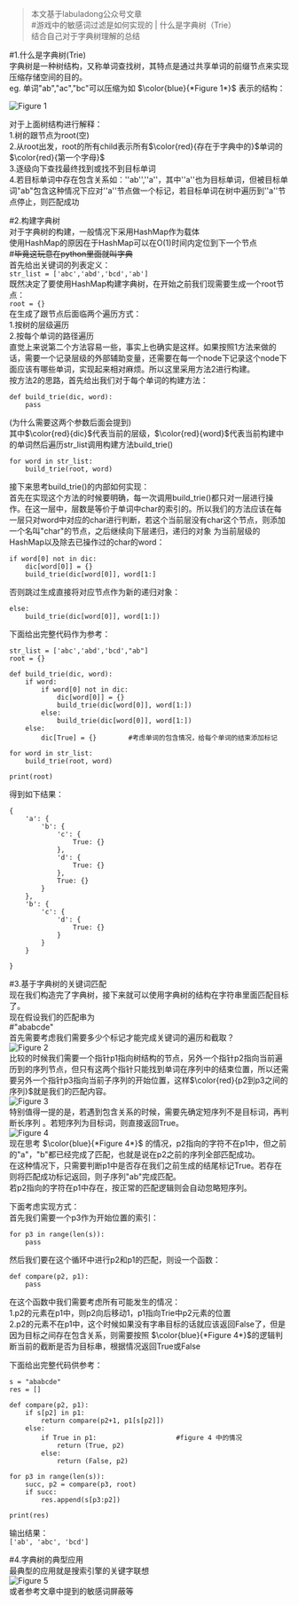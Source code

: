 >本文基于labuladong公众号文章    
>#游戏中的敏感词过滤是如何实现的 | 什么是字典树（Trie）    
>结合自己对于字典树理解的总结  
  
#1.什么是字典树(Trie)    
字典树是一种树结构，又称单词查找树，其特点是通过共享单词的前缀节点来实现压缩存储空间的目的。    
eg. 单词"ab","ac","bc"可以压缩为如 $\color{blue}{*Figure 1*}$ 表示的结构：    
  
![*Figure 1*](http://shiroumi.com/static/wtf_site_app/static_sources/essay_img/1.jpg)  
  
对于上面树结构进行解释：  
    1.树的跟节点为root(空)  
    2.从root出发，root的所有child表示所有$\color{red}{存在于字典中的}$单词的$\color{red}{第一个字母}$  
    3.逐级向下查找最终找到或找不到目标单词  
    4.若目标单词中存在包含关系如：''ab'',''a''，其中''a''也为目标单词，但被目标单词"ab"包含这种情况下应对''a''节点做一个标记，若目标单词在树中遍历到''a''节点停止，则匹配成功  
  
#2.构建字典树  
对于字典树的构建，一般情况下采用HashMap作为载体  
使用HashMap的原因在于HashMap可以在O(1)时间内定位到下一个节点  
        #~~毕竟这玩意在python里面就叫字典~~  
首先给出关键词的列表定义：  
`str_list = ['abc','abd','bcd','ab']`  
既然决定了要使用HashMap构建字典树，在开始之前我们现需要生成一个root节点：  
`root = {}`  
在生成了跟节点后面临两个遍历方式：  
1.按树的层级遍历  
2.按每个单词的路径遍历  
直觉上来说第二个方法容易一些，事实上也确实是这样。如果按照1方法来做的话，需要一个记录层级的外部辅助变量，还需要在每一个node下记录这个node下面应该有哪些单词，实现起来相对麻烦。所以这里采用方法2进行构建。  
按方法2的思路，首先给出我们对于每个单词的构建方法：  
```  
def build_trie(dic, word):  
    pass  
```  
(为什么需要这两个参数后面会提到)  
其中$\color{red}{dic}$代表当前的层级，$\color{red}{word}$代表当前构建中的单词然后遍历str_list调用构建方法build_trie()  
```  
for word in str_list:  
    build_trie(root, word)  
```  
接下来思考build_trie()的内部如何实现：  
首先在实现这个方法的时候要明确，每一次调用build_trie()都只对一层进行操作。在这一层中，层数是等价于单词中char的索引的。所以我们的方法应该在每一层只对word中对应的char进行判断，若这个当前层没有char这个节点，则添加一个名叫"char"的节点，之后继续向下层递归，递归的对象  为当前层级的HashMap以及除去已操作过的char的word：  
```  
if word[0] not in dic:  
    dic[word[0]] = {}  
    build_trie(dic[word[0]], word[1:]  
```  
否则跳过生成直接将对应节点作为新的递归对象：  
```  
else:  
    build_trie(dic[word[0]], word[1:])  
```  
  
下面给出完整代码作为参考：  
```  
str_list = ['abc','abd','bcd',"ab"]  
root = {}  
  
def build_trie(dic, word):  
    if word:  
        if word[0] not in dic:  
            dic[word[0]] = {}   
            build_trie(dic[word[0]], word[1:])  
        else:  
            build_trie(dic[word[0]], word[1:])  
    else:  
        dic[True] = {}        #考虑单词的包含情况，给每个单词的结束添加标记  
          
for word in str_list:  
    build_trie(root, word)  
          
print(root)  
```  
得到如下结果：  
```  
{  
    'a': {  
        'b': {  
            'c': {  
                True: {}  
            },  
            'd': {  
                True: {}  
            },  
            True: {}  
        }  
    },  
    'b': {  
        'c': {  
            'd': {  
                True: {}  
            }  
        }  
    }  
  
}  
```  
  
#3.基于字典树的关键词匹配  
现在我们构造完了字典树，接下来就可以使用字典树的结构在字符串里面匹配目标了。  
现在假设我们的匹配串为  
        #"ababcde"  
首先需要考虑我们需要多少个标记才能完成关键词的遍历和截取？  
![*Figure 2*](http://shiroumi.com/static/wtf_site_app/static_sources/essay_img/2.png)  
比较的时候我们需要一个指针p1指向树结构的节点，另外一个指针p2指向当前遍历到的序列节点，但只有这两个指针只能找到单词在序列中的结束位置，所以还需要另外一个指针p3指向当前子序列的开始位置，这样$\color{red}{p2到p3之间的序列}$就是我们的匹配内容。  
![*Figure 3*](http://shiroumi.com/static/wtf_site_app/static_sources/essay_img/3.png)  
特别值得一提的是，若遇到包含关系的时候，需要先确定短序列不是目标词，再判断长序列 。若短序列为目标词，则直接返回True。  
![*Figure 4*](http://shiroumi.com/static/wtf_site_app/static_sources/essay_img/4.png)  
现在思考 $\color{blue}{*Figure 4*}$ 的情况，p2指向的字符不在p1中，但之前的"a"，"b"都已经完成了匹配，也就是说在p2之前的序列全部匹配成功。  
在这种情况下，只需要判断p1中是否存在我们之前生成的结尾标记True。若存在则将匹配成功标记返回，则子序列"ab"完成匹配。  
若p2指向的字符在p1中存在，按正常的匹配逻辑则会自动忽略短序列。  
  
下面考虑实现方式：  
首先我们需要一个p3作为开始位置的索引：  
```  
for p3 in range(len(s)):  
    pass  
```  
然后我们要在这个循环中进行p2和p1的匹配，则设一个函数：  
```  
def compare(p2, p1):  
    pass  
```  
在这个函数中我们需要考虑所有可能发生的情况：  
1.p2的元素在p1中，则p2向后移动1，p1指向Trie中p2元素的位置  
2.p2的元素不在p1中，这个时候如果没有字串目标的话就应该返回False了，但是因为目标之间存在包含关系，则需要按照 $\color{blue}{*Figure 4*}$的逻辑判断当前的截断是否为目标串，根据情况返回True或False  
  
下面给出完整代码供参考：  
```  
s = "ababcde"  
res = []  
  
def compare(p2, p1):  
    if s[p2] in p1:  
        return compare(p2+1, p1[s[p2]])  
    else:  
        if True in p1:                    #figure 4 中的情况  
            return (True, p2)  
        else:  
            return (False, p2)  
              
for p3 in range(len(s)):  
    succ, p2 = compare(p3, root)  
    if succ:  
        res.append(s[p3:p2])  
  
print(res)  
```  
输出结果：  
`['ab', 'abc', 'bcd']`  
  
#4.字典树的典型应用  
最典型的应用就是搜索引擎的关键字联想  
![*Figure 5*](http://shiroumi.com/static/wtf_site_app/static_sources/essay_img/5.png)  
或者参考文章中提到的敏感词屏蔽等  
  